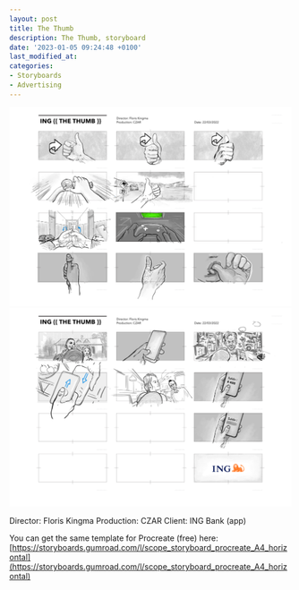 ```yaml
---
layout: post
title: The Thumb
description: The Thumb, storyboard
date: '2023-01-05 09:24:48 +0100'
last_modified_at:
categories:
- Storyboards
- Advertising
---
```


![ING, The Thumb, storyboard page 01](/images/ING_Storyboard_page_01.png)
![ING, The Thumb, storyboard page 02](/images/ING_Storyboard_page_02.png)



Director: Floris Kingma
Production: CZAR
Client: ING Bank (app)

You can get the same template for Procreate (free) here: [https://storyboards.gumroad.com/l/scope_storyboard_procreate_A4_horizontal](https://storyboards.gumroad.com/l/scope_storyboard_procreate_A4_horizontal)